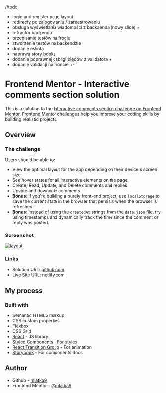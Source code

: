 //todo 
- login and register page layout
- redirecty po zalogowaniu / zareestrowaniu
- obsługa wyświetlania wiadomości z backaenda (nowy slice) +
- refractor backendu
- przepisanie testów na frocie
- stworzenie testów na backendzie
- dodanie eslinta
- naprawa story booka
- dodanie poprawnej osbłigi błędów z validatora +
- dodanie validacji na froncie +-

# Frontend Mentor - Interactive comments section solution

This is a solution to the [Interactive comments section challenge on Frontend Mentor](https://www.frontendmentor.io/challenges/interactive-comments-section-iG1RugEG9). Frontend Mentor challenges help you improve your coding skills by building realistic projects. 


## Overview

### The challenge

Users should be able to:

- View the optimal layout for the app depending on their device's screen size
- See hover states for all interactive elements on the page
- Create, Read, Update, and Delete comments and replies
- Upvote and downvote comments
- **Bonus**: If you're building a purely front-end project, use `localStorage` to save the current state in the browser that persists when the browser is refreshed.
- **Bonus**: Instead of using the `createdAt` strings from the `data.json` file, try using timestamps and dynamically track the time since the comment or reply was posted.

### Screenshot

![layout](https://user-images.githubusercontent.com/72691985/150648783-531cbb53-a264-470f-886e-989d65eb9346.PNG)

### Links

- Solution URL: [github.com](https://github.com/mlatka9/Interactive-comments-section)
- Live Site URL: [netlify.com](https://blissful-pasteur-16c55e.netlify.app/)

## My process

### Built with

- Semantic HTML5 markup
- CSS custom properties
- Flexbox
- CSS Grid
- [React](https://reactjs.org/) - JS library
- [Styled Components](https://styled-components.com/) - For styles
- [React Transition Group](https://reactcommunity.org/react-transition-group/) - For animation
- [Storybook](https://storybook.js.org/) - For components docs

## Author

- Github - [mlatka9](https://github.com/mlatka9)
- Frontend Mentor - [@mlatka9](https://www.frontendmentor.io/profile/mlatka9)
